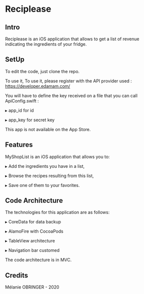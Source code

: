 # Reciplease

## Intro
Reciplease is an iOS application that allows to get a list of revenue indicating the ingredients of your fridge.

## SetUp
To edit the code, just clone the repo.

To use it, To use it, please register with the API provider used : https://developer.edamam.com/

You will have to define the key received on a file that you can call ApiConfig.swift : 

▸ app_id for id

▸ app_key for secret key

This app is not available on the App Store.

## Features
MyShopList is an iOS application that allows you to:

▸ Add the ingredients you have in a list,

▸ Browse the recipes resulting from this list,

▸ Save one of them to your favorites.

## Code Architecture
The technologies for this application are as follows:

▸ CoreData for data backup

▸ AlamoFire with CocoaPods

▸ TableView architecture

▸ Navigation bar customed

The code architecture is in MVC.

## Credits
Mélanie OBRINGER - 2020
